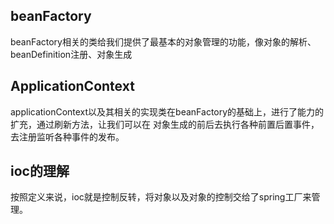 ## beanFactory
beanFactory相关的类给我们提供了最基本的对象管理的功能，像对象的解析、beanDefinition注册、对象生成

## ApplicationContext
applicationContext以及其相关的实现类在beanFactory的基础上，进行了能力的扩充，通过刷新方法，让我们可以在
对象生成的前后去执行各种前置后置事件，去注册监听各种事件的发布。

## ioc的理解
按照定义来说，ioc就是控制反转，将对象以及对象的控制交给了spring工厂来管理。